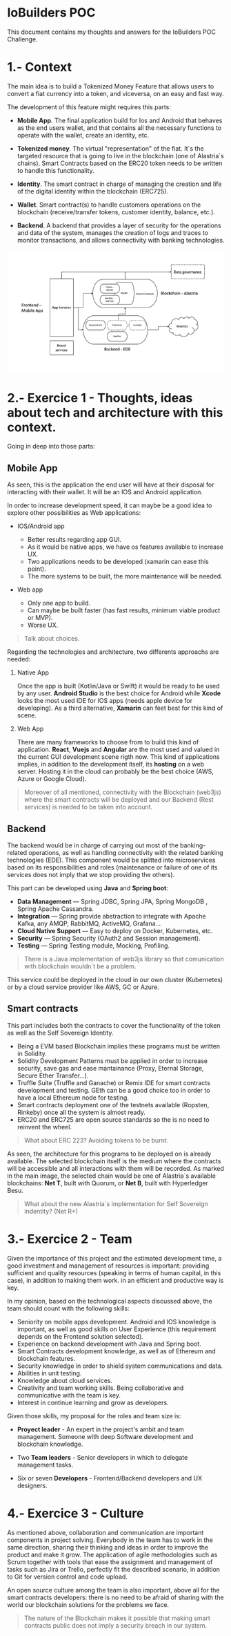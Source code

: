 # IoBuilders POC

This document contains my thoughts and answers for the IoBuilders POC Challenge.

# 1.- Context

The main idea is to build a Tokenized Money Feature that allows users to convert a fiat currency into a token, and viceversa, on an easy and fast way.

The development of this feature might requires this parts:

- **Mobile App**. The final application build for Ios and Android that behaves as the end users wallet, and that contains all the necessary functions to operate with the wallet, create an identity, etc.

- **Tokenized money**. The virtual "representation" of the fiat. It`s the targeted resource that is going to live in the blockchain (one of Alastria´s chains). Smart Contracts based on the ERC20 token needs to be written to handle this functionality.

- **Identity**. The smart contract in charge of managing the creation and life of the digital identity within the blockchain (ERC725).

- **Wallet**. Smart contract(s) to handle customers operations on the blockchain (receive/transfer tokens, customer identity, balance, etc.).

- **Backend**. A backend that provides a layer of security for the operations and data of the system, manages the creation of logs and traces to monitor transactions, and allows connectivity with banking technologies.

![POC Schema](Resources/Schema.png)

# 2.- Exercice 1 - Thoughts, ideas about tech and architecture with this context.

Going in deep into those parts:

## Mobile App

As seen, this is the application the end user will have at their disposal for interacting with their wallet. It will be an IOS and Android application.

In order to increase development speed, it can maybe be a good idea to explore other possibilities as Web applications:

- IOS/Android app
    + Better results regarding app GUI.
    + As it would be native apps, we have os features available to increase UX.

    - Two applications needs to be developed (xamarin can ease this point).
    - The more systems to be built, the more maintenance will be needed.

- Web app
    + Only one app to build.
    + Can maybe be built faster (has fast results, minimum viable product or MVP).
    - Worse UX.

> Talk about choices.

Regarding the technologies and architecture, two differents approachs are needed:

1. Native App

    Once the app is built (Kotlin/Java or Swift) it would be ready to be used by any user. **Android Studio** is the best choice for Android while **Xcode** looks the most used IDE for IOS apps (needs apple device for developing). As a third alternative, **Xamarin** can feet best for this kind of scene.

2. Web App

    There are many frameworks to choose from to build this kind of application. **React**, **Vuejs** and **Angular** are the most used and valued in the current GUI development scene rigth now.
    This kind of applications implies, in addition to the development itself, its **hosting** on a web server. Hosting it in the cloud can probably be the best choice (AWS, Azure or Google Cloud).

> Moreover of all mentioned, connectivity with the Blockchain (web3js) where the smart contracts will be deployed and our Backend (Rest services) is needed to be taken into account.

## Backend

The backend would be in charge of carrying out most of the banking-related operations, as well as handling connectivity with the related banking technologies (EDE). This component would be splitted into microservices based on its responsibilities and roles (maintenance or failure of one of its services does not imply that we stop providing the others).

This part can be developed using **Java** and **Spring boot**:

- **Data Management** — Spring JDBC, Spring JPA, Spring MongoDB , Spring Apache Cassandra.
- **Integration** — Spring provide abstraction to integrate with Apache Kafka, any AMQP, RabbitMQ, ActiveMQ, Grafana...
- **Cloud Native Support** — Easy to deploy on Docker, Kubernetes, etc.
- **Security** — Spring Security (OAuth2 and Session management).
- **Testing** — Spring Testing module, Mocking, Profiling.

> There is a Java implementation of web3js library so that comunication with blockchain wouldn´t be a problem.

This service could be deployed in the cloud in our own cluster (Kubernetes) or by a cloud service provider like AWS, GC or Azure.

## Smart contracts

This part includes both the contracts to cover the functionality of the token as well as the Self Sovereign Identity. 

- Being a EVM based Blockchain implies these programs must be written in Solidity.
- Solidity Development Patterns must be applied in order to increase security, save gas and ease mantainance (Proxy, Eternal Storage, Secure Ether Transfer...).
- Truffle Suite (Truffle and Ganache) or Remix IDE for smart contracts development and testing. GEth can be a good choice too in order to have a local Ethereum node for testing.
- Smart contracts deployment one of the testnets available (Ropsten, Rinkeby) once all the system is almost ready.
- ERC20 and ERC725 are open source standards so the is no need to reinvent the wheel.

> What about ERC 223? Avoiding tokens to be burnt.

As seen, the architecture for this programs to be deployed on is already available. The selected blockchain itself is the medium where the contracts will be accessible and all interactions with them will be recorded. As marked in the main image, the selected chain would be one of Alastria´s available blockchains: **Net T**, built with Quorum, or **Net B**, built with Hyperledger Besu.

> What about the new Alastria´s implementation for Self Sovereign indentity? (Net R+)

# 3.- Exercice 2 - Team

Given the importance of this project and the estimated development time, a good investment and management of resources is important: providing sufficient and quality resources (speaking in terms of human capital, in this case), in addition to making them work. in an efficient and productive way is key. 

In my opinion, based on the technological aspects discussed above, the team should count with the following skills:

- Seniority on mobile apps development. Android and IOS knowledge is important, as well as good skills on User Experience (this requirement depends on the Frontend solution selected).
- Experience on backend development with Java and Spring boot. 
- Smart Contracts development knowledge, as well as of Ethereum and blockchain features.
- Security knowledge in order to shield system communications and data.
- Abilities in unit testing.
- Knowledge about cloud services.
- Creativity and team working skills. Being collaborative and communicative with the team is key.
- Interest in continue learning and grow as developers.

Given those skills, my proposal for the roles and team size is:

- **Proyect leader** - An expert in the project's ambit and team management. Someone with deep Software development and blockchain knowledge.

- Two **Team leaders** - Senior developers in which to delegate management tasks.

- Six or seven **Developers** - Frontend/Backend developers and UX designers.

# 4.- Exercice 3 - Culture

As mentioned above, collaboration and communication are important components in project solving. Everybody in the team has to work in the same direction, sharing their thinking and ideas in order to improve the product and make it grow.
The application of agile methodologies such as Scrum together with tools that ease the assignment and management of tasks such as Jira or Trello, perfectly fit the described scenario, in addition to Git for version control and code upload.

An open source culture among the team is also important, above all for the smart contracts developers: there is no need to be afraid of sharing with the world our blockchain solutions for the problems we face.

> The nature of the Blockchain makes it possible that making smart contracts public does not imply a security breach in our system.